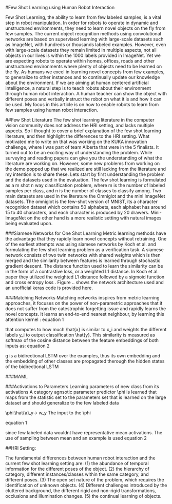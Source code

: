 #Few Shot Learning using Human Robot Interaction

Few Shot Learning, the ability to learn from few labeled samples, is a vital step in robot manipulation. In order for robots to operate in dynamic and unstructured environments, they need to learn novel objects on the fly from few samples. The current object recognition methods using convolutional networks are based on supervised learning with large-scale datasets such as ImageNet, with hundreds or thousands labeled examples. However, even with large-scale datasets they remain limited in multiple aspects, not all objects in our lives is within the 1000 labels provided in ImageNet. Yet we are expecting robots to operate within homes, offices, roads and other unstructured environments where plenty of objects need to be learned on the fly. As humans we excel in learning novel concepts from few examples, to generalize to other instances and to continually update our knowledge about the environment. If we are aiming at human centered artificial intelligence, a natural step is to teach robots about their environment through human robot interaction. A human teacher can show the object with different poses and verbally instruct the robot on what it is and how it can be used. My focus in this article is on how to enable robots to learn from few samples using human robot interaction.

##Few Shot Literature
The few shot learning literature in the computer vision community does not address the HRI setting, and lacks multiple aspects. So I thought to cover a brief explanation of the few shot learning literature, and then highlight the differences to the HRI setting. What motivated me to write on that was working on the KUKA innovation challenge, where I was part of team Alberta that were in the 5 finalists. It turned out to be an exciting way of understanding the problem. While surveying and reading papers can give you the understanding of what the literature are working on. However, some new problems from working on the demo popped up that we realized are still lacking from the literature and my intention is to share these. Lets start by first understanding the problem and the datasets used in the evaluation. The few shot learning is formulated as a m shot n way classification problem, where m is the number of labeled samples per class, and n is the number of classes to classify among. Two main datasets are used in the literature the Omniglot and the mini ImageNet datasets. The omniglot is the few-shot version of MNIST, its a character recognition dataset which contains 50 alphabets, each alphabet has around 15 to 40 characters, and each character is produced by 20 drawers. Mini-ImageNet on the other hand is a more realistic setting with natural images being evaluated upon. 

###Siamese Networks for One Shot Learning
Metric learning methods have the advantage that they rapidly learn novel concepts without retraining. One of the earliest attempts was using siamese networks by Koch et al. and formulating the few shot learning problem as a verification task. A siamese network consists of two twin networks with shared weights which is then merged and the similarity between features is learned through stochastic gradient descent. The distance function used to learn the similarity can be in the form of a contrastive loss, or a weighted L1 distance. In Koch et al. paper they utilized the weighted L1 distance followed by a sigmoid function and cross entropy loss . Figure .. shows the network architecture used and an unofficial keras code is provided here.

###Matching Networks
Matching networks inspires from metric learning approaches, it focuses on the power of non-parametric approaches that it does not suffer from the catestrophic forgetting issue and rapidly learns the novel concepts. It learns an end-to-end nearest neighbour, by learning this attention kernel :
equation 1

that computes to how much \hat{x} is similar to x_i and weights the different labels y_i to output classification \hat{y}. This similarity is measured as softmax of the cosine distance between the feature embeddings of both inputs as:
equation 2

g is a bidirectional LSTM over the examples, thus its own embedding and the embedding of other classes are propagated therough the hidden states of the bidirectional LSTM

###MAML


###Activations to Parameters
Learning parameters of new class from its activations
A category agnsotic parameter predictor \phi is learned that maps from the statistic set to the parameters set that is learned on the large dataset and should generalize to the few labeled data

\phi:\hat{a}_y-> w_y
The input to the \phi 

equation 1

since few labeled data wouldnt have representative mean activations. The use of sampling between mean and an example is used 
equation 2

##HRI Setting:

The fundamental differences between human robot interaction and the current few shot learning setting are: (1) the abundance of temporal information for the different poses of the object. (2) the hierarchy of category, different instances/classes within the same category, and different poses. (3) The open set nature of the problem, which requires the identification of unknown objects. (4) Different challenges introduced by the cluttered background, the different rigid and non-rigid transformations, occlusions and illumination changes. (5) the continual learning of objects. 


